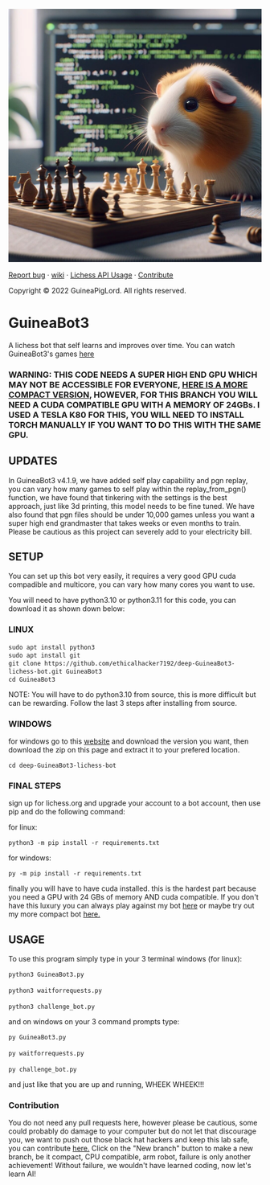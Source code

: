 ![GuineaBot4](/730b2f04-e42c-450f-90c2-51ea20b5b272.jpg)

  [Report bug][issue-link]
  · [wiki][wiki-link]
  · [Lichess API Usage][API-link]
  · [Contribute][contribution-link]

  Copyright © 2022 GuineaPigLord. All rights reserved.
  
# GuineaBot3

A lichess bot that self learns and improves over time. You can watch GuineaBot3's games <a href="https://lichess.org/@/GuineaBot3/tv">here</a>

### WARNING: THIS CODE NEEDS A SUPER HIGH END GPU WHICH MAY NOT BE ACCESSIBLE FOR EVERYONE, [HERE IS A MORE COMPACT VERSION][compact-link], HOWEVER, FOR THIS BRANCH YOU WILL NEED A CUDA COMPATIBLE GPU WITH A MEMORY OF 24GBs. I USED A TESLA K80 FOR THIS, YOU WILL NEED TO INSTALL TORCH MANUALLY IF YOU WANT TO DO THIS WITH THE SAME GPU. ###

## UPDATES ##
In GuineaBot3 v4.1.9, we have added self play capability and pgn replay, you can vary how many games to self play within the replay_from_pgn() function, we have found that tinkering with the settings is the best approach, just like 3d printing, this model needs to be fine tuned. We have also found that pgn files should be under 10,000 games unless you want a super high end grandmaster that takes weeks or even months to train. Please be cautious as this project can severely add to your electricity bill.

## SETUP ##

You can set up this bot very easily, it requires a very good GPU cuda compadible and multicore, you can vary how many cores you want to use.

You will need to have python3.10 or python3.11 for this code, you can download it as shown down below:

### LINUX ###

    sudo apt install python3
    sudo apt install git
    git clone https://github.com/ethicalhacker7192/deep-GuineaBot3-lichess-bot.git GuineaBot3
    cd GuineaBot3

NOTE: You will have to do python3.10 from source, this is more difficult but can be rewarding. Follow the last 3 steps after installing from source.

### WINDOWS ###
for windows go to this <a href="https://python.org">website</a> and download the version you want, then download the zip on this page and extract it to your prefered location.

    cd deep-GuineaBot3-lichess-bot


### FINAL STEPS ###

sign up for lichess.org and upgrade your account to a bot account, then use pip and do the following command:

for linux:

    python3 -m pip install -r requirements.txt

for windows:

    py -m pip install -r requirements.txt

finally you will have to have cuda installed. this is the hardest part because you need a GPU with 24 GBs of memory AND cuda compatible. If you don't have this luxury you can always play against my bot <a href="https://lichess.org/@/GuineaBot3">here</a> or maybe try out my more compact bot [here.][compact-link]

## USAGE ##

To use this program simply type in your 3 terminal windows (for linux):

    python3 GuineaBot3.py

    python3 waitforrequests.py

    python3 challenge_bot.py

and on windows on your 3 command prompts type:

    py GuineaBot3.py

    py waitforrequests.py

    py challenge_bot.py

and just like that you are up and running, WHEEK WHEEK!!!

### Contribution ###

You do not need any pull requests here, however please be cautious, some could probably do damage to your computer but do not let that discourage you, we want to push out those black hat hackers and keep this lab safe, you can contribute [here.][contribution-link] Click on the "New branch" button to make a new branch, be it compact, CPU compatible, arm robot, failure is only another achievement! Without failure, we wouldn't have learned coding, now let's learn AI!

[issue-link]: ../../issues/new
[wiki-link]: ../../wiki
[API-link]: https://lichess.org/api#tag/Bot
[contribution-link]: ../../fork
[compact-link]: ../../tree/compact
